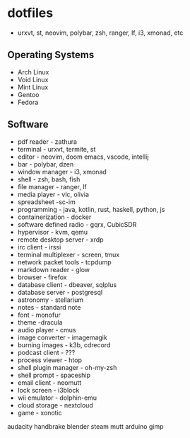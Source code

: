 # dotfiles

- urxvt, st, neovim, polybar, zsh, ranger, lf, i3, xmonad, etc

## Operating Systems
- Arch Linux
- Void Linux
- Mint Linux
- Gentoo
- Fedora

## Software
- pdf reader - zathura
- terminal - urxvt, termite, st
- editor - neovim, doom emacs, vscode, intellij
- bar - polybar, dzen
- window manager - i3, xmonad
- shell - zsh, bash, fish
- file manager - ranger, lf
- media player - vlc, olivia
- spreadsheet -sc-im
- programming - java, kotlin, rust, haskell, python, js
- containerization - docker
- software defined radio - gqrx, CubicSDR
- hypervisor - kvm, qemu
- remote desktop server - xrdp
- irc client - irssi
- terminal multiplexer - screen, tmux
- network packet tools - tcpdump
- markdown reader - glow
- browser - firefox
- database client - dbeaver, sqlplus
- database server - postgresql
- astronomy - stellarium
- notes - standard note
- font - monofur
- theme -dracula
- audio player - cmus
- image converter - imagemagik
- burning images - k3b, cdrecord
- podcast client - ???
- process viewer - htop
- shell plugin manager - oh-my-zsh
- shell prompt - spaceship
- email client - neomutt
- lock screen - i3block
- wii emulator - dolphin-emu
- cloud storage - nextcloud
- game - xonotic



audacity
handbrake
blender
steam
mutt
arduino
gimp
